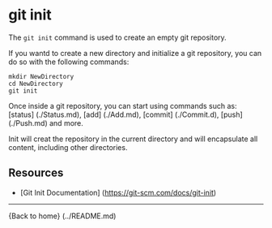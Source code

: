 # git init

The `git init` command is used to create an empty git repository.

If you wantd to create a new directory and initialize a git repository, you can do so with the following commands:
```
mkdir NewDirectory
cd NewDirectory
git init
```

Once inside a git repository, you can start using commands such as:
[status] (./Status.md),
[add] (./Add.md),
[commit] (./Commit.d),
[push] (./Push.md)
and more.

Init will creat the repository in the current directory and will encapsulate all content, including other directories.

## Resources

- [Git Init Documentation] (https://git-scm.com/docs/git-init)

---

{Back to home} (../README.md)